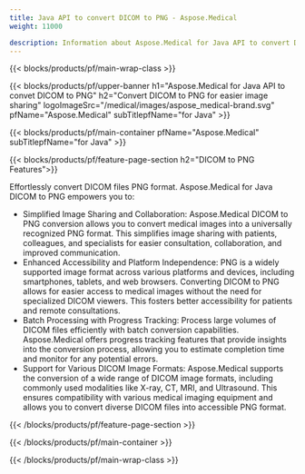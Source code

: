 ```yaml
---
title: Java API to convert DICOM to PNG - Aspose.Medical
weight: 11000

description: Information about Aspose.Medical for Java API to convert DICOM to PNG
---
```


{{< blocks/products/pf/main-wrap-class >}}

{{< blocks/products/pf/upper-banner h1="Aspose.Medical for Java API to convet DICOM to PNG" h2="Convert DICOM to PNG for easier image sharing" logoImageSrc="/medical/images/aspose_medical-brand.svg" pfName="Aspose.Medical" subTitlepfName="for Java" >}}

{{< blocks/products/pf/main-container pfName="Aspose.Medical" subTitlepfName="for Java" >}}

{{< blocks/products/pf/feature-page-section h2="DICOM to PNG Features">}}

<p>Effortlessly convert DICOM files PNG format. Aspose.Medical for Java DICOM to PNG empowers you to:</p>

<ul>
<li>Simplified Image Sharing and Collaboration: Aspose.Medical DICOM to PNG conversion allows you to convert medical images into a universally recognized PNG format. This simplifies image sharing with patients, colleagues, and specialists for easier consultation, collaboration, and improved communication.</li>
<li>Enhanced Accessibility and Platform Independence: PNG is a widely supported image format across various platforms and devices, including smartphones, tablets, and web browsers. Converting DICOM to PNG allows for easier access to medical images without the need for specialized DICOM viewers. This fosters better accessibility for patients and remote consultations.</li>
<li>Batch Processing with Progress Tracking: Process large volumes of DICOM files efficiently with batch conversion capabilities. Aspose.Medical offers progress tracking features that provide insights into the conversion process, allowing you to estimate completion time and monitor for any potential errors.</li>
<li>Support for Various DICOM Image Formats: Aspose.Medical supports the conversion of a wide range of DICOM image formats, including commonly used modalities like X-ray, CT, MRI, and Ultrasound. This ensures compatibility with various medical imaging equipment and allows you to convert diverse DICOM files into accessible PNG format.</li>
</ul>

{{< /blocks/products/pf/feature-page-section >}}

{{< /blocks/products/pf/main-container >}}

{{< /blocks/products/pf/main-wrap-class >}}